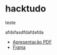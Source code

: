 # hacktudo
teste

afdsfasdfdafdafda
* [Apresentação PDF](https://github.com/jumajubs/hacktudo/blob/main/pythombas%20(1).pdf) 
* [Figma](https://www.figma.com/proto/UA4OLonaQGld5IeR0GWjvx/Hackathon-OLX?node-id=1%3A3&scaling=min-zoom&page-id=0%3A1&starting-point-node-id=1%3A3)
